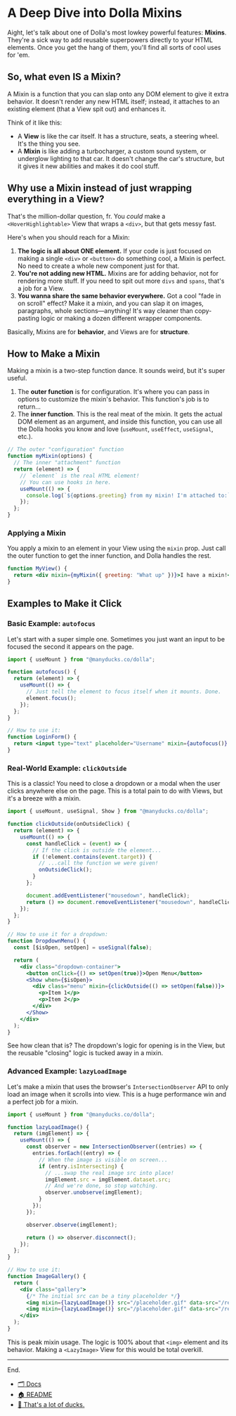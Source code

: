 # A Deep Dive into Dolla Mixins

Aight, let's talk about one of Dolla's most lowkey powerful features: **Mixins**. They're a sick way to add reusable superpowers directly to your HTML elements. Once you get the hang of them, you'll find all sorts of cool uses for 'em.

## So, what even IS a Mixin?

A Mixin is a function that you can slap onto any DOM element to give it extra behavior. It doesn't render any new HTML itself; instead, it attaches to an existing element (that a View spit out) and enhances it.

Think of it like this:

- A **View** is like the car itself. It has a structure, seats, a steering wheel. It's the thing you see.
- A **Mixin** is like adding a turbocharger, a custom sound system, or underglow lighting to that car. It doesn't change the car's structure, but it gives it new abilities and makes it do cool stuff.

## Why use a Mixin instead of just wrapping everything in a View?

That's the million-dollar question, fr. You _could_ make a `<HoverHighlightable>` View that wraps a `<div>`, but that gets messy fast.

Here's when you should reach for a Mixin:

1.  **The logic is all about ONE element.** If your code is just focused on making a single `<div>` or `<button>` do something cool, a Mixin is perfect. No need to create a whole new component just for that.
2.  **You're not adding new HTML.** Mixins are for adding behavior, not for rendering more stuff. If you need to spit out more `divs` and `spans`, that's a job for a View.
3.  **You wanna share the same behavior everywhere.** Got a cool "fade in on scroll" effect? Make it a mixin, and you can slap it on images, paragraphs, whole sections—anything\! It's way cleaner than copy-pasting logic or making a dozen different wrapper components.

Basically, Mixins are for **behavior**, and Views are for **structure**.

## How to Make a Mixin

Making a mixin is a two-step function dance. It sounds weird, but it's super useful.

1.  The **outer function** is for configuration. It's where you can pass in options to customize the mixin's behavior. This function's job is to return...
2.  The **inner function**. This is the real meat of the mixin. It gets the actual DOM element as an argument, and inside this function, you can use all the Dolla hooks you know and love (`useMount`, `useEffect`, `useSignal`, etc.).

<!-- end list -->

```jsx
// The outer "configuration" function
function myMixin(options) {
  // The inner "attachment" function
  return (element) => {
    // `element` is the real HTML element!
    // You can use hooks in here.
    useMount(() => {
      console.log(`${options.greeting} from my mixin! I'm attached to:`, element);
    });
  };
}
```

### Applying a Mixin

You apply a mixin to an element in your View using the `mixin` prop. Just call the outer function to get the inner function, and Dolla handles the rest.

```jsx
function MyView() {
  return <div mixin={myMixin({ greeting: "What up" })}>I have a mixin!</div>;
}
```

## Examples to Make it Click

### Basic Example: `autofocus`

Let's start with a super simple one. Sometimes you just want an input to be focused the second it appears on the page.

```jsx
import { useMount } from "@manyducks.co/dolla";

function autofocus() {
  return (element) => {
    useMount(() => {
      // Just tell the element to focus itself when it mounts. Done.
      element.focus();
    });
  };
}

// How to use it:
function LoginForm() {
  return <input type="text" placeholder="Username" mixin={autofocus()} />;
}
```

### Real-World Example: `clickOutside`

This is a classic\! You need to close a dropdown or a modal when the user clicks anywhere else on the page. This is a total pain to do with Views, but it's a breeze with a mixin.

```jsx
import { useMount, useSignal, Show } from "@manyducks.co/dolla";

function clickOutside(onOutsideClick) {
  return (element) => {
    useMount(() => {
      const handleClick = (event) => {
        // If the click is outside the element...
        if (!element.contains(event.target)) {
          // ...call the function we were given!
          onOutsideClick();
        }
      };

      document.addEventListener("mousedown", handleClick);
      return () => document.removeEventListener("mousedown", handleClick);
    });
  };
}

// How to use it for a dropdown:
function DropdownMenu() {
  const [$isOpen, setOpen] = useSignal(false);

  return (
    <div class="dropdown-container">
      <button onClick={() => setOpen(true)}>Open Menu</button>
      <Show when={$isOpen}>
        <div class="menu" mixin={clickOutside(() => setOpen(false))}>
          <p>Item 1</p>
          <p>Item 2</p>
        </div>
      </Show>
    </div>
  );
}
```

See how clean that is? The dropdown's logic for opening is in the View, but the reusable "closing" logic is tucked away in a mixin.

### Advanced Example: `lazyLoadImage`

Let's make a mixin that uses the browser's `IntersectionObserver` API to only load an image when it scrolls into view. This is a huge performance win and a perfect job for a mixin.

```jsx
import { useMount } from "@manyducks.co/dolla";

function lazyLoadImage() {
  return (imgElement) => {
    useMount(() => {
      const observer = new IntersectionObserver((entries) => {
        entries.forEach((entry) => {
          // When the image is visible on screen...
          if (entry.isIntersecting) {
            // ...swap the real image src into place!
            imgElement.src = imgElement.dataset.src;
            // And we're done, so stop watching.
            observer.unobserve(imgElement);
          }
        });
      });

      observer.observe(imgElement);

      return () => observer.disconnect();
    });
  };
}

// How to use it:
function ImageGallery() {
  return (
    <div class="gallery">
      {/* The initial src can be a tiny placeholder */}
      <img mixin={lazyLoadImage()} src="/placeholder.gif" data-src="/real-image-1.jpg" alt="A cool pic" />
      <img mixin={lazyLoadImage()} src="/placeholder.gif" data-src="/real-image-2.jpg" alt="Another cool pic" />
    </div>
  );
}
```

This is peak mixin usage. The logic is 100% about that `<img>` element and its behavior. Making a `<LazyImage>` View for this would be total overkill.

---

End.

- [🗂️ Docs](./index.md)
- [🏠 README](../README.md)
- [🦆 That's a lot of ducks.](https://www.manyducks.co)
